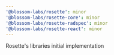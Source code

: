 ```yaml
---
'@blossom-labs/rosette': minor
'@blossom-labs/rosette-core': minor
'@blossom-labs/rosette-radspec': minor
'@blossom-labs/rosette-react': minor
---
```


Rosette's libraries initial implementation
